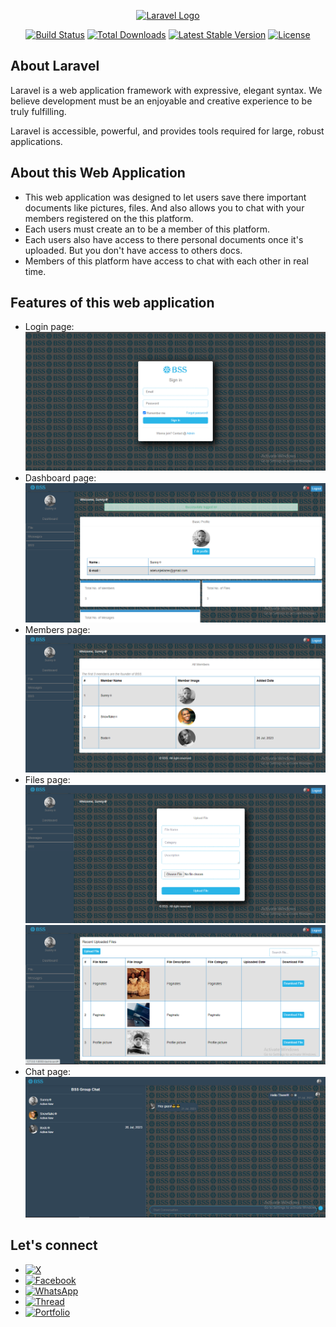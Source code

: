 <p align="center"><a href="https://laravel.com" target="_blank"><img src="https://raw.githubusercontent.com/laravel/art/master/logo-lockup/5%20SVG/2%20CMYK/1%20Full%20Color/laravel-logolockup-cmyk-red.svg" width="400" alt="Laravel Logo"></a></p>

<p align="center">
<a href="https://github.com/laravel/framework/actions"><img src="https://github.com/laravel/framework/workflows/tests/badge.svg" alt="Build Status"></a>
<a href="https://packagist.org/packages/laravel/framework"><img src="https://img.shields.io/packagist/dt/laravel/framework" alt="Total Downloads"></a>
<a href="https://packagist.org/packages/laravel/framework"><img src="https://img.shields.io/packagist/v/laravel/framework" alt="Latest Stable Version"></a>
<a href="https://packagist.org/packages/laravel/framework"><img src="https://img.shields.io/packagist/l/laravel/framework" alt="License"></a>
</p>

## About Laravel

Laravel is a web application framework with expressive, elegant syntax. We believe development must be an enjoyable and creative experience to be truly fulfilling.

Laravel is accessible, powerful, and provides tools required for large, robust applications.

## About this Web Application

* This web application was designed to let users save there important documents like pictures, files. And also allows you to chat with your members registered on the this platform. 
* Each users must create an to be a member of this platform.
* Each users also have access to there personal  documents once it's uploaded. But you don't have access to others docs.
* Members of this platform have access to chat with each other in real time.

## Features of this web application

* Login page:                                  ![img](public/assets/images/login.png?raw=true)
* Dashboard page:
![img](public/assets/images/dashboard.png?raw=true)
* Members page:
![img](public/assets/images/members.png?raw=true)
* Files page:
![img](public/assets/images/upload_files.png?raw=true)
![img](public/assets/images/recent_files.png?raw=true)
* Chat page:
![img](public/assets/images/chats.png?raw=true)


## Let's connect

* [![X](https://img.shields.io/twitter/url?url=https%3A%2F%2Ftwitter.com%2Fdev_sunny_e)](https://twitter.com/eliezer_sunny) 
* [![Facebook](https://img.shields.io/twitter/url?url=https%3A%2F%2Fwww.facebook.com%2Fprofile.php%3Fid%3D100070200044354&logo=Facebook&label=Facebook)](https://www.facebook.com/profile.php?id=100070200044354)
* [![WhatsApp](https://img.shields.io/twitter/url?url=https%3A%2F%2Fwa.me%2F2348149028042&style=Social&logo=WhatsApp&label=WhatsApp&labelColor=%23075E54&color=%23075E54)](https://wa.me/2348149028042) 
* [![Thread](https://img.shields.io/twitter/url?url=https%3A%2F%2Fwww.threads.net%2F%40dev_sunny_e&logo=%40&label=%40%20Tread)](https://www.threads.net/@eliezer_sunny)  
* [![Portfolio](https://img.shields.io/twitter/url?url=https%3A%2F%2Fadetunjieliazer.github.io%2Fdev_sunny-portfolio%2F&style=badge&logo=None&label=Dev.%20Sunny%20portfolio&color=%23565656)](https://adetunjieliazer.github.io/dev_sunny-portfolio/)

